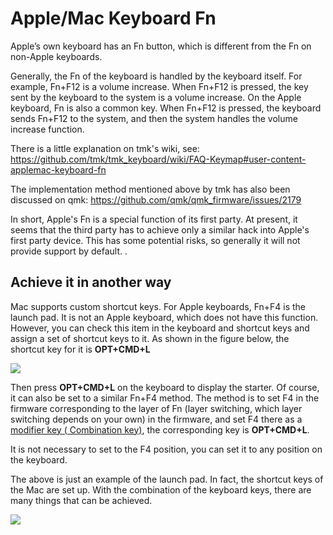 # Apple/Mac Keyboard Fn

Apple’s own keyboard has an Fn button, which is different from the Fn on non-Apple keyboards.

Generally, the Fn of the keyboard is handled by the keyboard itself. For example, Fn+F12 is a volume increase. When Fn+F12 is pressed, the key sent by the keyboard to the system is a volume increase. On the Apple keyboard, Fn is also a common key. When Fn+F12 is pressed, the keyboard sends Fn+F12 to the system, and then the system handles the volume increase function.

There is a little explanation on tmk's wiki, see: https://github.com/tmk/tmk_keyboard/wiki/FAQ-Keymap#user-content-applemac-keyboard-fn

The implementation method mentioned above by tmk has also been discussed on qmk: https://github.com/qmk/qmk_firmware/issues/2179

In short, Apple's Fn is a special function of its first party. At present, it seems that the third party has to achieve only a similar hack into Apple's first party device. This has some potential risks, so generally it will not provide support by default. .


## Achieve it in another way

Mac supports custom shortcut keys. For Apple keyboards, Fn+F4 is the launch pad. It is not an Apple keyboard, which does not have this function. However, you can check this item in the keyboard and shortcut keys and assign a set of shortcut keys to it. As shown in the figure below, the shortcut key for it is **OPT+CMD+L**

<div style="width: 600px">

![](assets/apple-fn-01.jpg?600)
</div>

Then press **OPT+CMD+L** on the keyboard to display the starter. Of course, it can also be set to a similar Fn+F4 method. The method is to set F4 in the firmware corresponding to the layer of Fn (layer switching, which layer switching depends on your own) in the firmware, and set F4 there as a [modifier key ( Combination key)](edit-keymap/mods-key), the corresponding key is **OPT+CMD+L**.

It is not necessary to set to the F4 position, you can set it to any position on the keyboard.

The above is just an example of the launch pad. In fact, the shortcut keys of the Mac are set up. With the combination of the keyboard keys, there are many things that can be achieved.

<div style="width: 600px">

![](assets/apple-fn-02.jpg?600)
</div>
